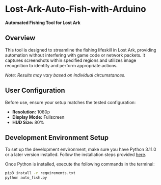 # Lost-Ark-Auto-Fish-with-Arduino

**Automated Fishing Tool for Lost Ark**

## Overview

This tool is designed to streamline the fishing lifeskill in Lost Ark, providing automation without interfering with game code or network packets. It captures screenshots within specified regions and utilizes image recognition to identify and perform appropriate actions.

*Note: Results may vary based on individual circumstances.*

## User Configuration

Before use, ensure your setup matches the tested configuration:

- **Resolution:** 1080p
- **Display Mode:** Fullscreen
- **HUD Size:** 80%

## Development Environment Setup

To set up the development environment, make sure you have Python 3.11.0 or a later version installed. Follow the installation steps provided [here](link-to-installation-guide).

Once Python is installed, execute the following commands in the terminal:

```bash
pip3 install -r requirements.txt
python auto_fish.py
